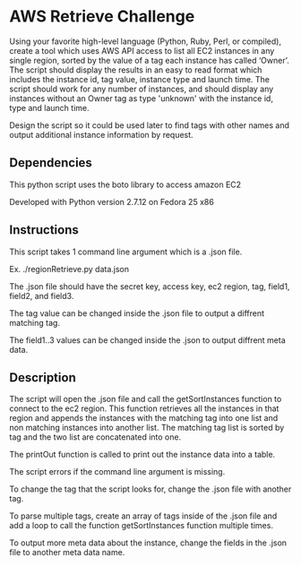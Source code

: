 # AWS Retrieve Challenge
Using your favorite high-level language (Python, Ruby, Perl, or compiled), create a tool which uses AWS API access to list all EC2 instances in any single region, sorted by the value of a tag each instance has called ‘Owner’.  The script should display the results in an easy to read format which includes the instance id, tag value, instance type and launch time.  The script should work for any number of instances, and should display any instances without an Owner tag as type 'unknown' with the instance id, type and launch time.  

Design the script so it could be used later to find tags with other names and output additional instance information by request.

## Dependencies 

This python script uses the boto library to access amazon EC2

Developed with Python version 2.7.12 on Fedora 25 x86


## Instructions

This script takes 1 command line argument which is a .json file.

Ex. ./regionRetrieve.py data.json

The .json file should have the secret key, access key, ec2 region, tag, field1, field2, and field3.

The tag value can be changed inside the .json file to output a diffrent matching tag.

The field1..3 values can be changed inside the .json to output diffrent meta data.

## Description

The script will open the .json file and call the getSortInstances function to connect to the ec2 region. 
This function retrieves all the instances in that region and appends the instances with the matching tag into one list and non matching instances into another list. 
The matching tag list is sorted by tag and the two list are concatenated into one.

The printOut function is called to print out the instance data into a table.

The script errors if the command line argument is missing.

To change the tag that the script looks for, change the .json file with 
another tag.

To parse multiple tags, create an array of tags inside of the .json file
and add a loop to call the function getSortInstances function multiple times.

To output more meta data about the instance, change the fields in the .json file to another meta data name.
